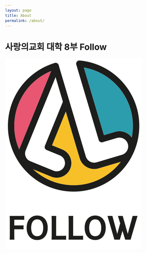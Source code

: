 ```yaml
---
layout: page
title: About
permalink: /about/
---
```


# 사랑의교회 대학 8부 Follow
![Follow Logo](/public/img/logo_full.png)

